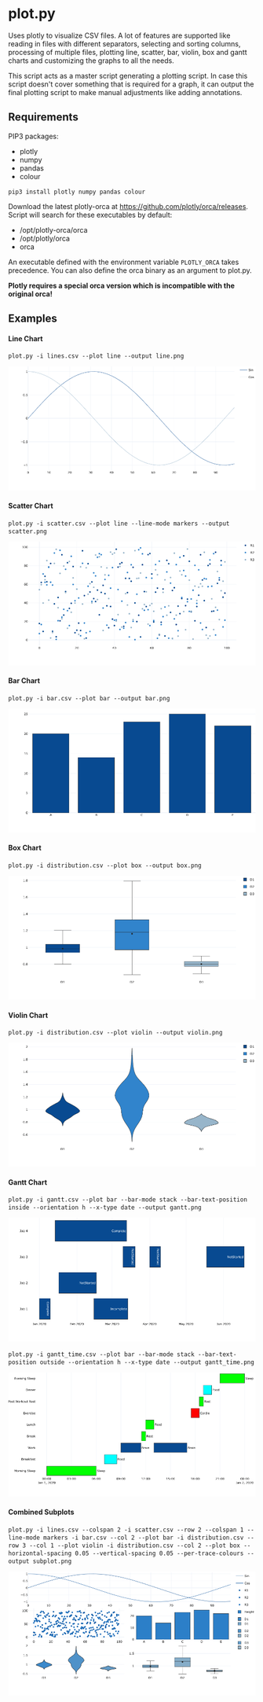 # plot.py

Uses plotly to visualize CSV files. A lot of features are supported like reading in files with different separators, selecting and sorting columns, processing of multiple files, plotting line, scatter, bar, violin, box and gantt charts and customizing the graphs to all the needs.

This script acts as a master script generating a plotting script. In case this script doesn't cover something that is required for a graph, it can output the final plotting script to make manual adjustments like adding annotations.

## Requirements

PIP3 packages:
* plotly
* numpy
* pandas
* colour

```
pip3 install plotly numpy pandas colour
```

Download the latest plotly-orca at https://github.com/plotly/orca/releases. Script will search for these executables by default:
* /opt/plotly-orca/orca
* /opt/plotly/orca
* orca

An executable defined with the environment variable `PLOTLY_ORCA` takes
precedence. You can also define the orca binary as an argument to plot.py.

**Plotly requires a special orca version which is incompatible with the
original orca!**

## Examples

#### Line Chart
```
plot.py -i lines.csv --plot line --output line.png
```
![Line Chart](/plots/line.png)
#### Scatter Chart
```
plot.py -i scatter.csv --plot line --line-mode markers --output scatter.png
```
![Scatter Chart](/plots/scatter.png)
#### Bar Chart
```
plot.py -i bar.csv --plot bar --output bar.png
```
![Bar Chart](/plots/bar.png)
#### Box Chart
```
plot.py -i distribution.csv --plot box --output box.png
```
![Box Chart](/plots/box.png)
#### Violin Chart
```
plot.py -i distribution.csv --plot violin --output violin.png
```
![Violin Chart](/plots/violin.png)
#### Gantt Chart
```
plot.py -i gantt.csv --plot bar --bar-mode stack --bar-text-position inside --orientation h --x-type date --output gantt.png
```
![Gantt Chart](/plots/gantt.png)
```
plot.py -i gantt_time.csv --plot bar --bar-mode stack --bar-text-position outside --orientation h --x-type date --output gantt_time.png
```
![Gantt Time Chart](/plots/gantt_time.png)
#### Combined Subplots
```
plot.py -i lines.csv --colspan 2 -i scatter.csv --row 2 --colspan 1 --line-mode markers -i bar.csv --col 2 --plot bar -i distribution.csv --row 3 --col 1 --plot violin -i distribution.csv --col 2 --plot box --horizontal-spacing 0.05 --vertical-spacing 0.05 --per-trace-colours --output subplot.png
```
![Subplot Chart](/plots/subplots.png)

